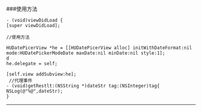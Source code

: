 ###使用方法



    
    - (void)viewDidLoad {
    [super viewDidLoad];

    //使用方法

    HUDatePicerView *he = [[HUDatePicerView alloc] initWithDateFormat:nil mode:HUDatePickerModeDate maxDate:nil minDate:nil style:1];
    d
    he.delegate = self;
    
    [self.view addSubview:he];
     //代理事件
    - (void)getRestlt:(NSString *)dateStr tag:(NSInteger)tag{
    NSLog(@"%@",dateStr);
    }

    
****
